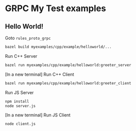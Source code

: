 # GRPC My Test examples

## Hello World!

Goto `rules_proto_grpc`
```sh
bazel build myexamples/cpp/example/helloworld/...
```

Run C++ Server
```sh
bazel run myexamples/cpp/example/helloworld:greeter_server
```

[In a new terminal]
Run C++ Client
```sh
bazel run myexamples/cpp/example/helloworld:greeter_client
```

Run JS Server
```sh
npm install
node server.js
```

[In a new terminal]
Run JS Client
```sh
node client.js
```

